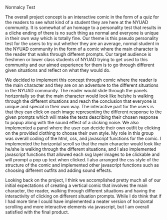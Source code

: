 Normalcy Test

The overall project concept is an interactive comic in the form of a quiz for the readers to see what kind of a student they are here at the NYUAD community. It is somewhat of an homage to a personality test that results in a cliche ending of there is no such thing as normal and everyone is unique in their own way which is totally fine. Our theme is this pseudo personality test for the users to try out whether they are an average, normal student in the NYUAD community in the form of a comic where the main character is the reader that walks through different prompts. Our target audience is freshmen or lower class students of NYUAD trying to get used to this community and our aimed experience for them is to go through different given situations and reflect on what they would do. 

We decided to implement this concept through comic where the reader is the main character and they are on an adventure to the different situations in the NYUAD community. The reader would slide through the panels horizontally so that the main character would look like he/she is walking through the different situations and reach the conclusion that everyone is unique and special in their own way. The interactive part for the users is that they can click on each image representing the different response to the given prompts which will make the texts describing their chosen response to popup along with the sound effect of a clicking noise. We also implemented a panel where the user can decide their own outfit by clicking on the provided clothing to choose their own style. My role in this group was overall coding of the html, css, and javascript functions for the comic. I implemented the horizontal scroll so that the main character would look like he/she is walking through the different situations, and I also implemented javascript functions that allowed each svg layer images to be clickable and will prompt a pop up text when clicked. I also arranged the css style of the structure of the comic and implemented other javascript functions such as choosing different outfits and adding sound effects. 

Looking back on the project, I think we accomplished pretty much all of our initial expectations of creating a vertical comic that involves the main character, the reader, walking through different situations and having the interactivity of clicking on different situation prompts. While I do think that if I had more time I could have implemented a neater version of horizontal scrolling and more interactive elements via javascript, but I am overall satisfied with the final product. 
